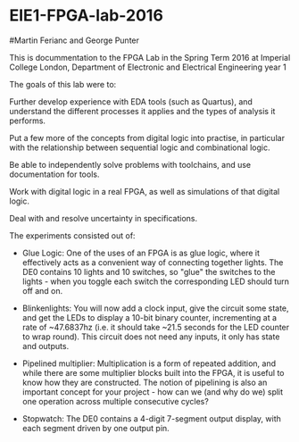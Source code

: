# EIE1-FPGA-lab-2016

#Martin Ferianc and George Punter

This is docummentation to the FPGA Lab in the Spring Term 2016 at Imperial College London, Department of Electronic and Electrical Engineering year 1

The goals of this lab were to:

Further develop experience with EDA tools (such as Quartus), and understand the different processes it applies and the types of analysis it performs.

Put a few more of the concepts from digital logic into practise, in particular with the relationship between sequential logic and combinational logic.

Be able to independently solve problems with toolchains, and use documentation for tools.

Work with digital logic in a real FPGA, as well as simulations of that digital logic.

Deal with and resolve uncertainty in specifications.

The experiments consisted out of: 
 - Glue Logic: One of the uses of an FPGA is as glue logic, where it effectively acts as a convenient way of connecting together lights. The DE0 contains 10 lights and 10 switches, so "glue" the switches to the lights - when you toggle each switch the corresponding LED should turn off and on.
  
 - Blinkenlights: You will now add a clock input, give the circuit some state, and get the LEDs to display a 10-bit binary counter, incrementing at a rate of ~47.6837hz (i.e. it should take ~21.5 seconds for the LED counter to wrap round). This circuit does not need any inputs, it only has state and outputs.
  
-  Pipelined multiplier: Multiplication is a form of repeated addition, and while there are some multiplier blocks built into the FPGA, it is useful to know how they are constructed. The notion of pipelining is also an important concept for your project - how can we (and why do we) split one operation across multiple consecutive cycles?
  
-  Stopwatch: The DE0 contains a 4-digit 7-segment output display, with each segment driven by one output pin.
